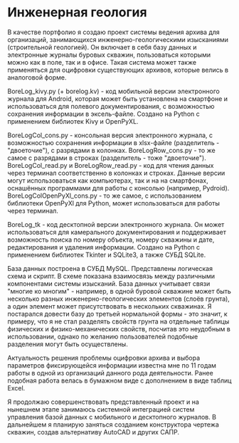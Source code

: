# Инженерная геология

В качестве портфолио я создаю проект системы ведения архива для организаций, занимающихся инженерно-геологическими изысканиями (строительной геологией). Он включает в себя базу данных и электронные журналы буровых скважин, пользоваться которыми можно как в поле, так и в офисе. Такая система может также применяться для оцифровки существующих архивов, которые велись в аналоговой форме.

BoreLog_kivy.py (+ borelog.kv) - код мобильной версии электронного журнала для Android, которая может быть установлена на смартфоне и использоваться для полевого документирования, с возможностью сохранения информации в эксель-файле. Создано на Python с применением библиотек Kivy и OpenPyXL. 

BoreLogCol_cons.py - консольная версия электронного журнала, с возможностью сохранения информации в xlsx-файле (разделитель - "двоеточие"), с разрядами в колонках. BoreLogRow_cons.py - то же самое с разрядами в строках (разделитель - тоже "двоеточие"). BoreLogCol_read.py и BoreLogRow_read.py - код для чтения данных через терминал соответственно в колонках и строках. Данные версии могут использоваться как компьютерах, так и на на смартфонах, оснашённых программами для работы с консолью (например, Pydroid). BoreLogColOpenPyXl_cons.py - то же самое, с использованием библиотеки OpenPyXl для Python, может использоваться для работы через терминал.

BoreLog_tk - код десктопной версии электронного журнала. Он может использоваться для камерального документирования и поддерживает возможность поиска по номеру объекта, номеру скважины и дате, редактирования и удаления информации. Создано на Python с применением библиотек Tkinter и SQLite3, а также СУБД SQLite. 

База данных построена в СУБД MySQL. Представлены логическая схема и скрипт. В схеме показана взаимосвязь между различными компонентами системы изысканий. База данных учитывает связи "многие ко многим" - например, в одной буровой скважине может быть несколько разных инженерно-геологических элементов (слоёв грунта), а один элемент может присутствовать в нескольких скважинах. Я постарался довести базу до третьей нормальной формы - это значит, к примеру, что я не стал разделять свойств грунта на отдельные таблицы физических и физико-механических свойств, посчитав это неудобным в использовании, однако по желанию пользователей подобные разделения могут быть осуществлены.

Актуальность решения проблемы оцифровки архива и выбора параметров фиксирующейся информации известна мне по 11 годам работы в одной из организаций данного рода деятельности. Ранее подобная работа велась в бумажном виде с дополнением в виде таблиц Excel.

Я продолжаю совершенствовать представленный проект и на нынешнем этапе занимаюсь системной интеграцией систем управления базой данных с мобильного и десктопного журналов. В дальнейшем я планирую заняться созданием конструктора чертежа скважин, создав альтернативу AutoCAD и других САПР.
